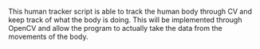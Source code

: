 This human tracker script is able to track the human body through CV and keep track of what the body is doing. 
This will be implemented through OpenCV and allow the program to actually take the data from the movements of the body.
